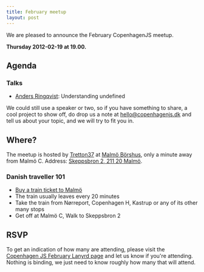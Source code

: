 ```yaml
---
title: February meetup
layout: post
---
```

We are pleased to announce the February CopenhagenJS meetup.  

**Thursday 2012-02-19 at 19.00.**

## Agenda

### Talks

* [Anders Ringqvist](twitter.com/anddoutoi): Understanding undefined

We could still use a speaker or two, so if you have something to share, a cool project to show off, do drop us a note at <hello@copenhagenjs.dk> and tell us about your topic, and we will try to fit you in.

## Where? 

The meetup is hosted by [Tretton37](http://tretton37.com/) at [Malmö Börshus](http://www.malmoborshus.se), only a minute away from Malmö C. 
Address: [Skeppsbron 2, 211 20 Malmö](http://maps.google.com/maps/place?q=Malm%C3%B6+B%C3%B6rshus+Produktion+AB,+Skeppsbron,+Malm%C3%B6,+Sweden&hl=en&ie=UTF8&cid=12559769149493192191). 

### Danish traveller 101

* [Buy a train ticket to Malmö](http://www.dsb.dk/om-billetter-og-kort/indland/billetter/standardbilletter/standardbillet-over-oresund/)
* The train usually leaves every 20 minutes
* Take the train from Nørreport, Copenhagen H, Kastrup or any of its other many stops
* Get off at Malmö C, Walk to Skeppsbron 2

## RSVP

To get an indication of how many are attending, please visit the [Copenhagen JS February Lanyrd page](http://lanyrd.com/2012/copenhagenjs-february/) and let us know if you're attending. Nothing is binding, we just need to know roughly how many that will attend.
